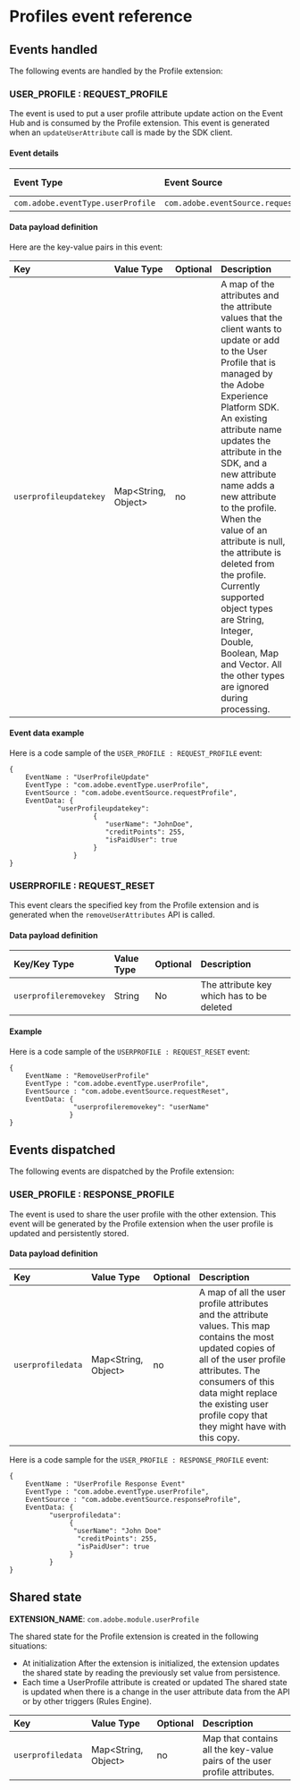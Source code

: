 # Profiles event reference

## Events handled

The following events are handled by the Profile extension:

### USER\_PROFILE : REQUEST\_PROFILE

The event is used to put a user profile attribute update action on the Event Hub and is consumed by the Profile extension. This event is generated when an `updateUserAttribute` call is made by the SDK client.

#### Event details

| **Event Type** | **Event Source** | **Paired** | **Paired Event** |
| :--- | :--- | :--- | :--- |
| `com.adobe.eventType.userProfile` | `com.adobe.eventSource.requestProfile` | No |  |

#### Data payload definition

Here are the key-value pairs in this event:

| **Key** | **Value Type** | **Optional** | **Description** |
| :--- | :--- | :--- | :--- |
| `userprofileupdatekey` | Map&lt;String, Object&gt; | no | A map of the attributes and the attribute values that the client wants to update or add to the User Profile that is managed by the Adobe Experience Platform SDK. An existing attribute name updates the attribute in the SDK, and a new attribute name adds a new attribute to the profile. When the value of an attribute is null, the attribute is deleted from the profile. Currently supported object types are String, Integer, Double, Boolean, Map and Vector. All the other types are ignored during processing. |

#### Event data example

Here is a code sample of the `USER_PROFILE : REQUEST_PROFILE` event:

```text
{
    EventName : "UserProfileUpdate"
    EventType : "com.adobe.eventType.userProfile",
    EventSource : "com.adobe.eventSource.requestProfile",
    EventData: {
            "userProfileupdatekey":
                     {
                        "userName": "JohnDoe",
                        "creditPoints": 255,
                        "isPaidUser": true
                     }
                }
}
```

### USERPROFILE : REQUEST\_RESET

This event clears the specified key from the Profile extension and is generated when the `removeUserAttributes` API is called.

#### Data payload definition

| Key/Key Type | Value Type | Optional | Description |
| :--- | :--- | :--- | :--- |
| `userprofileremovekey` | String | No | The attribute key which has to be deleted |

#### Example

Here is a code sample of the `USERPROFILE : REQUEST_RESET` event:

```text
{
    EventName : "RemoveUserProfile"
    EventType : "com.adobe.eventType.userProfile",
    EventSource : "com.adobe.eventSource.requestReset",
    EventData: {
                "userprofileremovekey": "userName"
               }
}
```

## Events dispatched

The following events are dispatched by the Profile extension:

### USER\_PROFILE : RESPONSE\_PROFILE

The event is used to share the user profile with the other extension. This event will be generated by the Profile extension when the user profile is updated and persistently stored.

#### Data payload definition

| **Key** | **Value Type** | **Optional** | **Description** |
| :--- | :--- | :--- | :--- |
| `userprofiledata` | Map&lt;String, Object&gt; | no | A map of all the user profile attributes and the attribute values. This map contains the most updated copies of all of the user profile attributes. The consumers of this data might replace the existing user profile copy that they might have with this copy. |

Here is a code sample for the `USER_PROFILE : RESPONSE_PROFILE` event:

```text
{
    EventName : "UserProfile Response Event"
    EventType : "com.adobe.eventType.userProfile",
    EventSource : "com.adobe.eventSource.responseProfile",
    EventData: {
          "userprofiledata":
               {
                "userName": "John Doe"
                 "creditPoints": 255,
                 "isPaidUser": true
               }
          }
}
```

## Shared state

**EXTENSION\_NAME**: `com.adobe.module.userProfile`

The shared state for the Profile extension is created in the following situations:

* At initialization After the extension is initialized, the extension updates the shared state by reading the previously set value from persistence.
* Each time a UserProfile attribute is created or updated The shared state is updated when there is a change in the user attribute data from the API or by other triggers \(Rules Engine\).

| **Key** | **Value Type** | **Optional** | **Description** |
| :--- | :--- | :--- | :--- |
| `userprofiledata` | Map&lt;String, Object&gt; | no | Map that contains all the key-value pairs of the user profile attributes. |

